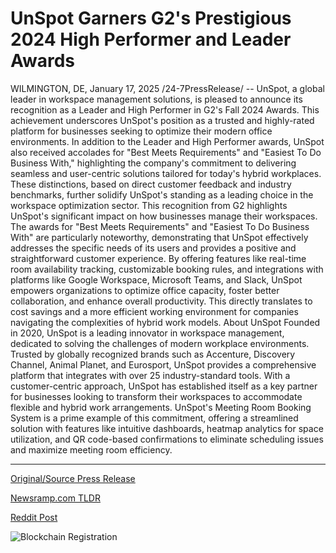 # UnSpot Garners G2's Prestigious 2024 High Performer and Leader Awards

WILMINGTON, DE, January 17, 2025 /24-7PressRelease/ -- UnSpot, a global leader in workspace management solutions, is pleased to announce its recognition as a Leader and High Performer in G2's Fall 2024 Awards. This achievement underscores UnSpot's position as a trusted and highly-rated platform for businesses seeking to optimize their modern office environments. In addition to the Leader and High Performer awards, UnSpot also received accolades for "Best Meets Requirements" and "Easiest To Do Business With," highlighting the company's commitment to delivering seamless and user-centric solutions tailored for today's hybrid workplaces. These distinctions, based on direct customer feedback and industry benchmarks, further solidify UnSpot's standing as a leading choice in the workspace optimization sector.  This recognition from G2 highlights UnSpot's significant impact on how businesses manage their workspaces. The awards for "Best Meets Requirements" and "Easiest To Do Business With" are particularly noteworthy, demonstrating that UnSpot effectively addresses the specific needs of its users and provides a positive and straightforward customer experience. By offering features like real-time room availability tracking, customizable booking rules, and integrations with platforms like Google Workspace, Microsoft Teams, and Slack, UnSpot empowers organizations to optimize office capacity, foster better collaboration, and enhance overall productivity. This directly translates to cost savings and a more efficient working environment for companies navigating the complexities of hybrid work models.  About UnSpot  Founded in 2020, UnSpot is a leading innovator in workspace management, dedicated to solving the challenges of modern workplace environments. Trusted by globally recognized brands such as Accenture, Discovery Channel, Animal Planet, and Eurosport, UnSpot provides a comprehensive platform that integrates with over 25 industry-standard tools. With a customer-centric approach, UnSpot has established itself as a key partner for businesses looking to transform their workspaces to accommodate flexible and hybrid work arrangements. UnSpot's Meeting Room Booking System is a prime example of this commitment, offering a streamlined solution with features like intuitive dashboards, heatmap analytics for space utilization, and QR code-based confirmations to eliminate scheduling issues and maximize meeting room efficiency. 

---

[Original/Source Press Release](https://www.24-7pressrelease.com/press-release/518247/unspot-garners-g2s-prestigious-2024-high-performer-and-leader-awards)
                    

[Newsramp.com TLDR](https://newsramp.com/curated-news/unspot-named-leader-and-high-performer-in-g2-s-fall-2024-awards-for-workspace-management-solutions/fc3fa8baff50f2072081b3e6dfd5630f) 

 



[Reddit Post](https://www.reddit.com/r/AwardsAndRecognition/comments/1i3l5r6/unspot_named_leader_and_high_performer_in_g2s/) 



![Blockchain Registration](https://cdn.newsramp.app/24-7PressRelease/qrcode/251/17/yawn7hgq.webp)